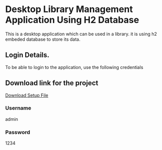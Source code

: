 # Desktop Library Management Application Using H2 Database
This is a desktop application which can be used in a library. it is using h2 embeded database to store its data.

## Login Details.
To be able to login to the application, use the following credentials

## Download link for the project
[Download Setup File](https://github.com/Muhereza-Joel/DesktopLibraryManagementApplicationUsingH2Database/releases/download/beta/LMS.x64.Setup.exe)
### Username 
admin
### Password 
1234
